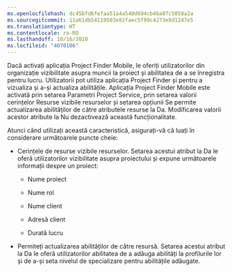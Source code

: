 ```yaml
---
ms.openlocfilehash: dc45bfd6fefaa51a4a540d694cb4ba07c5058a2a
ms.sourcegitcommit: 11a61db54119503e82faec5f99c4273e8d1247e5
ms.translationtype: HT
ms.contentlocale: ro-RO
ms.lasthandoff: 10/16/2020
ms.locfileid: "4070106"
---
```

Dacă activați aplicația Project Finder Mobile, le oferiți utilizatorilor din organizație vizibilitate asupra muncii la proiect și abilitatea de a se înregistra pentru lucru. Utilizatorii pot utiliza aplicația Project Finder și pentru a vizualiza și a-și actualiza abilitățile. Aplicația Project Finder Mobile este activată prin setarea Parametri Project Service, prin setarea valorii cerințelor Resurse vizibile resurselor și setarea opțiunii Se permite actualizarea abilităților de către atributele resurse la Da. Modificarea valorii acestor atribute la Nu dezactivează această funcționalitate.  
  
 Atunci când utilizați această caracteristică, asigurați-vă că luați în considerare următoarele puncte cheie:  
  
-   Cerințele de resurse vizibile resurselor. Setarea acestui atribut la Da le oferă utilizatorilor vizibilitate asupra proiectului și expune următoarele informații despre un proiect:  
  
    -   Nume proiect  
  
    -   Nume rol  
  
    -   Nume client  
  
    -   Adresă client  
  
    -   Durată lucru  
  
-   Permiteți actualizarea abilităților de către resursă. Setarea acestui atribut la Da le oferă utilizatorilor abilitatea de a adăuga abilități la profilurile lor și de a-și seta nivelul de specializare pentru abilitățile adăugate.